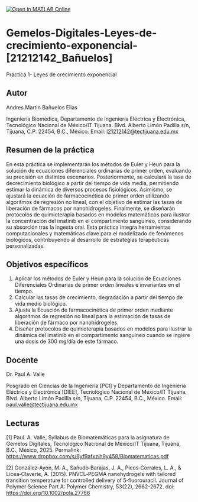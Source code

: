 [![Open in MATLAB Online](https://www.mathworks.com/images/responsive/global/open-in-matlab-online.svg)](https://matlab.mathworks.com/open/github/v1?repo=IamJrbe/Gemelos-Digitales-Leyes-de-crecimiento-exponencial)
# Gemelos-Digitales-Leyes-de-crecimiento-exponencial-[21212142_Bañuelos]
Practica 1- Leyes de crecimiento exponencial
## Autor
Andres Martin Bañuelos Elias

Ingeniería Biomédica, Departamento de Ingeniería Eléctrica y Electrónica, Tecnológico Nacional de México/IT Tijuana. Blvd. Alberto Limón Padilla s/n, Tijuana, C.P. 22454, B.C., México. Email: l21212142@tectijuana.edu.mx

## Resumen de la práctica
En esta práctica se implementarán los métodos de Euler y Heun para la solución de ecuaciones diferenciales ordinarias de primer orden, evaluando su precisión en distintos escenarios. Posteriormente, se calculará la tasa de decrecimiento biológico a partir del tiempo de vida media, permitiendo estimar la dinámica de diversos procesos fisiológicos. Asimismo, se ajustará la ecuación de farmacocinética de primer orden utilizando algoritmos de regresión no lineal, con el objetivo de estimar las tasas de liberación de fármacos por nanohidrogeles. Finalmente, se diseñarán protocolos de quimioterapia basados en modelos matemáticos para ilustrar la concentración del imatinib en el compartimento sanguíneo, considerando su absorción tras la ingesta oral. Esta práctica integra herramientas computacionales y matemáticas clave para el modelizado de fenómenos biológicos, contribuyendo al desarrollo de estrategias terapéuticas personalizadas.

## Objetivos específicos
1. Aplicar los métodos de Euler y Heun para la solución de Ecuaciones Diferenciales Ordinarias de primer orden lineales e invariantes en el tiempo.
2. Calcular las tasas de crecimiento, degradación a partir del tiempo de vida medio biológico.
3. Ajusta la Ecuación de farmacocinética de primer orden mediante algoritmos de regresión no lineal para la estimación de tasas de liberación de fármaco por nanohidrogeles.
4. Diseñar protocolos de quimioterapia basados en modelos para ilustrar la dinámica del imatinib en el compartimento sanguíneo cuando se ingiere una dosis de 300 mg/día de este fármaco.

## Docente
Dr. Paul A. Valle

Posgrado en Ciencias de la Ingeniería [PCI] y Departamento de Ingeniería Eléctrica y Electrónica [DIEE], Tecnológico Nacional de México/IT Tijuana. Blvd. Alberto Limón Padilla s/n, Tijuana, C.P. 22454, B.C., México. Email: paul.valle@tectijuana.edu.mx

## Lecturas
[1] Paul. A. Valle, Syllabus de Biomatemáticas para la asignatura de Gemelos Digitales, Tecnológico Nacional de México/IT Tijuana, Tijuana, B.C., México, 2025. Permalink: https://www.dropbox.com/s/6yf9afxzih9y458/Biomatematicas.pdf

[2] González‐Ayón, M. A., Sañudo‐Barajas, J. A., Picos‐Corrales, L. A., & Licea‐Claverie, A. (2015). PNVCL‐PEGMA nanohydrogels with tailored transition temperature for controlled delivery of 5‐fluorouracil. Journal of Polymer Science Part A: Polymer Chemistry, 53(22), 2662-2672. doi: https://doi.org/10.1002/pola.27766
